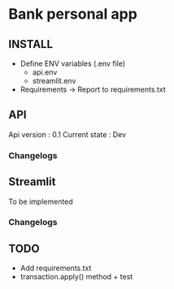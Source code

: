 # Bank personal app




## INSTALL
- Define ENV variables (.env file)
    - api.env
    - streamlit.env
- Requirements -> Report to requirements.txt 

## API
Api version : 0.1
Current state : Dev



### Changelogs


## Streamlit
To be implemented

### Changelogs


## TODO

- Add requirements.txt
- transaction.apply() method + test